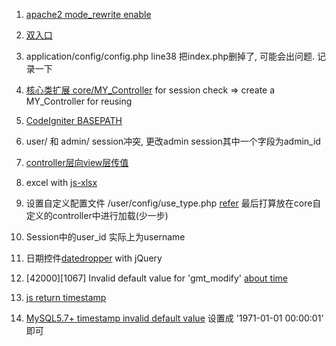 1. [apache2 mode_rewrite enable](https://www.digitalocean.com/community/tutorials/how-to-set-up-mod_rewrite-for-apache-on-ubuntu-14-04)

2. [双入口](http://csser.work/09/23/2016/php-ci-entrance/#方案2-文件夹归类)

3. application/config/config.php line38 把index.php删掉了, 可能会出问题. 记录一下

4. [核心类扩展 core/MY_Controller](http://stackoverflow.com/questions/3678798/codeigniter-check-for-user-session-in-every-controller)
  for session check => create a MY_Controller for reusing

5. [CodeIgniter BASEPATH](http://stackoverflow.com/questions/26990196/codeigniter-basepath)

6. user/ 和 admin/ session冲突, 更改admin session其中一个字段为admin_id

7. [controller层向view层传值](http://stackoverflow.com/questions/12294527/passing-variable-from-controller-to-view-in-codeigniter)

8. excel with [js-xlsx](https://github.com/SheetJS/js-xlsx)

9. 设置自定义配置文件 /user/config/use_type.php
[refer](http://codeigniter.org.cn/user_guide/libraries/config.html)
最后打算放在core自定义的controller中进行加载(少一步)

10. Session中的user_id 实际上为username

11. 日期控件[datedropper](http://felicegattuso.com/projects/datedropper/) with jQuery

12. \[42000\]\[1067\] Invalid default value for 'gmt_modify'
[about time](http://stackoverflow.com/questions/9192027/invalid-default-value-for-create-date-timestamp-field)

13. [js return timestamp](http://stackoverflow.com/questions/221294/how-do-you-get-a-timestamp-in-javascript)

14. [MySQL5.7+ timestamp invalid default value](http://www.dodobook.net/mysql/3004)
设置成 '1971-01-01 00:00:01' 即可